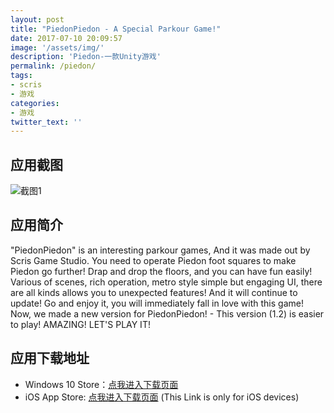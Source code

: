 ```yaml
---
layout: post
title: "PiedonPiedon - A Special Parkour Game!"
date: 2017-07-10 20:09:57
image: '/assets/img/'
description: 'Piedon-一款Unity游戏'
permalink: /piedon/
tags:
- scris
- 游戏
categories:
- 游戏
twitter_text: ''
---
```


## 应用截图

![截图1](https://i.loli.net/2017/08/10/598c0400341b3.jpeg)

## 应用简介
"PiedonPiedon" is an interesting parkour games, And it was made out by Scris Game Studio.
You need to operate Piedon foot squares to make Piedon go further! Drap and drop the floors, and you can have fun easily!
Various of scenes, rich operation, metro style simple but engaging UI, there are all kinds allows you to unexpected features! And it will continue to update!
Go and enjoy it, you will immediately fall in love with this game!
Now, we made a new version for PiedonPiedon! - This version (1.2) is easier to play! 
AMAZING! LET'S PLAY IT!

## 应用下载地址
* Windows 10 Store：[点我进入下载页面](https://www.microsoft.com/zh-cn/store/p/piedonpiedon/9nblggh52c4b#)
* iOS App Store: [点我进入下载页面](https://itunes.apple.com/us/app/piedonpiedon-a-special-parkour-game/id1160764460?l=zh&ls=1&mt=8#) (This Link is only for iOS devices)
